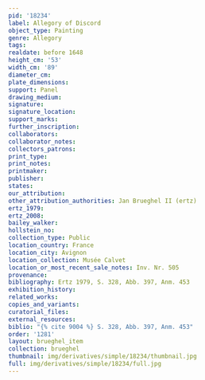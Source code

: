 ```yaml
---
pid: '18234'
label: Allegory of Discord
object_type: Painting
genre: Allegory
tags: 
realdate: before 1648
height_cm: '53'
width_cm: '89'
diameter_cm: 
plate_dimensions: 
support: Panel
drawing_medium: 
signature: 
signature_location: 
support_marks: 
further_inscription: 
collaborators: 
collaborator_notes: 
collectors_patrons: 
print_type: 
print_notes: 
printmaker: 
publisher: 
states: 
our_attribution: 
other_attribution_authorities: Jan Brueghel II (ertz)
ertz_1979: 
ertz_2008: 
bailey_walker: 
hollstein_no: 
collection_type: Public
location_country: France
location_city: Avignon
location_collection: Musée Calvet
location_or_most_recent_sale_notes: Inv. Nr. 505
provenance: 
bibliography: Ertz 1979, S. 328, Abb. 397, Anm. 453
exhibition_history: 
related_works: 
copies_and_variants: 
curatorial_files: 
external_resources: 
biblio: "{% cite 9004 %} S. 328, Abb. 397, Anm. 453"
order: '1281'
layout: brueghel_item
collection: brueghel
thumbnail: img/derivatives/simple/18234/thumbnail.jpg
full: img/derivatives/simple/18234/full.jpg
---
```

